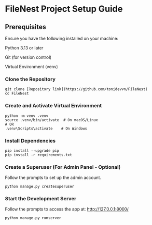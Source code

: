 # FileNest Project Setup Guide

## Prerequisites

Ensure you have the following installed on your machine:

Python 3.13 or later

Git (for version control)

Virtual Environment (venv)

### Clone the Repository

```
git clone [Repository link](https://github.com/tonidevvn/FileNest)
cd FileNest
```

### Create and Activate Virtual Environment

```
python -m venv .venv
source .venv/bin/activate  # On macOS/Linux
# OR
.venv\Scripts\activate    # On Windows
```

### Install Dependencies

```
pip install --upgrade pip
pip install -r requirements.txt
```

### Create a Superuser (For Admin Panel - Optional)

Follow the prompts to set up the admin account.
```
python manage.py createsuperuser
```

### Start the Development Server

Follow the prompts to access the app at: http://127.0.0.1:8000/
```
python manage.py runserver
```

